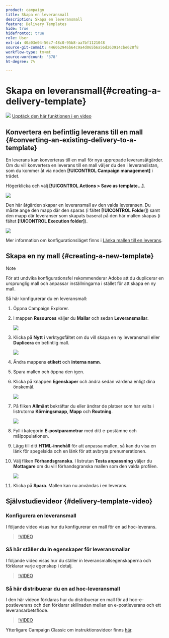 ```yaml
---
product: campaign
title: Skapa en leveransmall
description: Skapa en leveransmall
feature: Delivery Templates
hide: true
hidefromtoc: true
role: User
exl-id: 40a03e04-56c7-48c0-95b8-aa7bf1121048
source-git-commit: 446062946b64c9a4d065b6a56d263914cbe628f8
workflow-type: tm+mt
source-wordcount: '378'
ht-degree: 7%

---
```


# Skapa en leveransmall{#creating-a-delivery-template}

![](assets/do-not-localize/how-to-video.png) [Upptäck den här funktionen i en video](#delivery-template-video)

## Konvertera en befintlig leverans till en mall {#converting-an-existing-delivery-to-a-template}

En leverans kan konverteras till en mall för nya upprepade leveransåtgärder. Om du vill konvertera en leverans till en mall väljer du den i leveranslistan, som du kommer åt via noden **[!UICONTROL Campaign management]** i trädet.

Högerklicka och välj **[!UICONTROL Actions > Save as template...]**.

![](assets/s_ncs_user_campaign_save_as_scenario.png)

Den här åtgärden skapar en leveransmall av den valda leveransen. Du måste ange den mapp där den sparas (i fältet **[!UICONTROL Folder]**) samt den mapp där leveranser som skapats baserat på den här mallen skapas (i fältet **[!UICONTROL Execution folder]**).

![](assets/s_ncs_user_campaign_save_as_scenario_a.png)

Mer information om konfigurationsläget finns i [Länka mallen till en leverans](creating-a-delivery-from-a-template.md#linking-the-template-to-a-delivery).

## Skapa en ny mall {#creating-a-new-template}

>[!NOTE]
>
>För att undvika konfigurationsfel rekommenderar Adobe att du duplicerar en ursprunglig mall och anpassar inställningarna i stället för att skapa en ny mall.

Så här konfigurerar du en leveransmall:

1. Öppna Campaign Explorer.
1. I mappen **Resources** väljer du **Mallar** och sedan **Leveransmallar**.

   ![](assets/delivery_template_1.png)

1. Klicka på **Nytt** i verktygsfältet om du vill skapa en ny leveransmall eller **Duplicera** en befintlig mall.

   ![](assets/delivery_template_2.png)

1. Ändra mappens **etikett** och **interna namn**.
1. Spara mallen och öppna den igen.
1. Klicka på knappen **Egenskaper** och ändra sedan värdena enligt dina önskemål.

   ![](assets/delivery_template_3.png)

1. På fliken **Allmänt** bekräftar du eller ändrar de platser som har valts i listrutorna **Körningsmapp**, **Mapp** och **Routning**.

   ![](assets/delivery_template_4.png)

1. Fyll i kategorin **E-postparametrar** med ditt e-postämne och målpopulationen.
1. Lägg till ditt **HTML-innehåll** för att anpassa mallen, så kan du visa en länk för spegelsida och en länk för att avbryta prenumerationen.
1. Välj fliken **Förhandsgranska**. I listrutan **Testa anpassning** väljer du **Mottagare** om du vill förhandsgranska mallen som den valda profilen.

   ![](assets/delivery_template_5.png)

1. Klicka på **Spara**. Mallen kan nu användas i en leverans.


## Självstudievideor {#delivery-template-video}

### Konfigurera en leveransmall

I följande video visas hur du konfigurerar en mall för en ad hoc-leverans.

>[!VIDEO](https://video.tv.adobe.com/v/24066?quality=12)

### Så här ställer du in egenskaper för leveransmallar

I följande video visas hur du ställer in leveransmallsegenskaperna och förklarar varje egenskap i detalj.

>[!VIDEO](https://video.tv.adobe.com/v/24067?quality=12)

### Så här distribuerar du en ad hoc-leveransmall

I den här videon förklaras hur du distribuerar en mall för ad hoc-e-postleverans och den förklarar skillnaden mellan en e-postleverans och ett leveransarbetsflöde.

>[!VIDEO](https://video.tv.adobe.com/v/24065?quality=12)

Ytterligare Campaign Classic om instruktionsvideor finns [här](https://experienceleague.adobe.com/docs/campaign-classic-learn/tutorials/overview.html?lang=sv).
